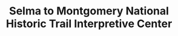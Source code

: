 ---
layout: repo
title: "Selma to Montgomery National Historic Trail Interpretive Center"
id: 10527
permalink: repos/10527/
---